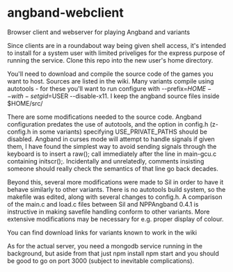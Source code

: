 # angband-webclient
Browser client and webserver for playing Angband and variants

Since clients are in a roundabout way being given shell access, it's intended to install for a system user with limited priveliges for the express purpose of running the service. Clone this repo into the new user's home directory.

You'll need to download and compile the source code of the games you want to host. Sources are listed in the wiki. Many variants compile using autotools - for these you'll want to run configure with --prefix=$HOME --with-setgid=$USER --disable-x11. I keep the angband source files inside $HOME/src/

There are some modifications needed to the source code. Angband configuration predates the use of autotools, and the option in config.h (z-config.h in some variants) specifying USE_PRIVATE_PATHS should be disabled. Angband in curses mode will attempt to handle signals if given them, I have found the simplest way to avoid sending signals through the keyboard is to insert a raw(); call immediately after the line in main-gcu.c containing initscr();. Incidentally and unrelatedly, comments insisting someone should really check the semantics of that line go back decades.

Beyond this, several more modifications were made to Sil in order to have it behave similarly to other variants. There is no autotools build system, so the makefile was edited, along with several changes to config.h. A comparison of the main.c and load.c files between Sil and NPPAngband 0.4.1 is instructive in making savefile handling conform to other variants. More extensive modifications may be necessary for e.g. proper display of colour.

You can find download links for variants known to work in the wiki

As for the actual server, you need a mongodb service running in the background, but aside from that just npm install npm start and you should be good to go on port 3000 (subject to inevitable complications).
